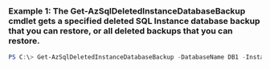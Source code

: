 ### Example 1: The Get-AzSqlDeletedInstanceDatabaseBackup cmdlet gets a specified deleted SQL Instance database backup that you can restore, or all deleted backups that you can restore.
```powershell
PS C:\> Get-AzSqlDeletedInstanceDatabaseBackup -DatabaseName DB1 -InstanceName ContosoServer -ResourceGroupName ContosoResourceGroup
```

